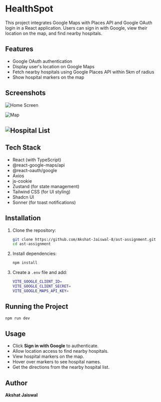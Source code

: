 # HealthSpot

This project integrates Google Maps with Places API and Google OAuth login in a React application. Users can sign in with Google, view their location on the map, and find nearby hospitals.

## Features

- Google OAuth authentication
- Display user's location on Google Maps
- Fetch nearby hospitals using Google Places API within 5km of radius
- Show hospital markers on the map

## Screenshots
![Home Screen](home-image.png)

![Map](map-image.png)

![Hospital List](hospital-list-image.png)
---
## Tech Stack

- React (with TypeScript)
- @react-google-maps/api
- @react-oauth/google
- Axios
- js-cookie
- Zustand (for state management)
- Tailwind CSS (for UI styling)
- Shadcn UI
- Sonner (for toast notifications)

## Installation

1. Clone the repository:
   ```sh
   git clone https://github.com/Akshat-Jaiswal-8/ast-assignment.git
   cd ast-assignment
   ```
2. Install dependencies:
   ```sh
   npm install
   ```
3. Create a `.env` file and add:
   ```sh
   VITE_GOOGLE_CLIENT_ID=
   VITE_GOOGLE_CLIENT_SECRET=
   VITE_GOOGLE_MAPS_API_KEY=

   ```

## Running the Project

```sh
npm run dev
```

## Usage

- Click **Sign in with Google** to authenticate.
- Allow location access to find nearby hospitals.
- View hospital markers on the map.
- Hover over markers to see hospital names.
- Get the directions from the nearby hospital list.

## Author

**Akshat Jaiswal**

